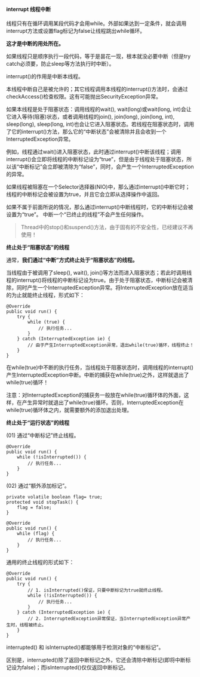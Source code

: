 #### interrupt 线程中断

线程只有在循环调用某段代码才会用while。外部如果达到一定条件，就会调用interrupt方法或设置flag标记为false让线程跳出while循环。

**这才是中断的用处所在。**

如果线程只是顺序执行一段代码，等于是昙花一现，根本就没必要中断（但是try catch必须要，防止sleep等方法执行时中断）。


interrupt()的作用是中断本线程。

本线程中断自己是被允许的；其它线程调用本线程的interrupt()方法时，会通过checkAccess()检查权限。这有可能抛出SecurityException异常。

如果本线程是处于阻塞状态：调用线程的wait(), wait(long)或wait(long, int)会让它进入等待(阻塞)状态，或者调用线程的join(), join(long), join(long, int), sleep(long), sleep(long, int)也会让它进入阻塞状态。若线程在阻塞状态时，调用了它的interrupt()方法，那么它的“中断状态”会被清除并且会收到一个InterruptedException异常。

例如，线程通过wait()进入阻塞状态，此时通过interrupt()中断该线程；调用interrupt()会立即将线程的中断标记设为“true”，但是由于线程处于阻塞状态，所以该“中断标记”会立即被清除为“false”，同时，会产生一个InterruptedException的异常。

如果线程被阻塞在一个Selector选择器(NIO)中，那么通过interrupt()中断它时；线程的中断标记会被设置为true，并且它会立即从选择操作中返回。

如果不属于前面所说的情况，那么通过interrupt()中断线程时，它的中断标记会被设置为“true”。
中断一个“已终止的线程”不会产生任何操作。

> Thread中的stop()和suspend()方法，由于固有的不安全性，已经建议不再使用！

**终止处于“阻塞状态”的线程**

通常，**我们通过“中断”方式终止处于“阻塞状态”的线程。**

当线程由于被调用了sleep(), wait(), join()等方法而进入阻塞状态；若此时调用线程的interrupt()将线程的中断标记设为true。由于处于阻塞状态，中断标记会被清除，同时产生一个InterruptedException异常。将InterruptedException放在适当的为止就能终止线程，形式如下：
```
@Override
public void run() {
    try {
        while (true) {
            // 执行任务...
        }
    } catch (InterruptedException ie) {  
        // 由于产生InterruptedException异常，退出while(true)循环，线程终止！
    }
}
```
在while(true)中不断的执行任务，当线程处于阻塞状态时，调用线程的interrupt()产生InterruptedException中断。中断的捕获在while(true)之外，这样就退出了while(true)循环！

注意：对InterruptedException的捕获务一般放在while(true)循环体的外面，这样，在产生异常时就退出了while(true)循环。否则，InterruptedException在while(true)循环体之内，就需要额外的添加退出处理。

**终止处于“运行状态”的线程**

(01) 通过“中断标记”终止线程。
```
@Override
public void run() {
    while (!isInterrupted()) {
        // 执行任务...
    }
}
```

(02) 通过“额外添加标记”。
```
private volatile boolean flag= true;
protected void stopTask() {
    flag = false;
}

@Override
public void run() {
    while (flag) {
        // 执行任务...
    }
}   
```


通用的终止线程的形式如下：
```
@Override
public void run() {
    try {
        // 1. isInterrupted()保证，只要中断标记为true就终止线程。
        while (!isInterrupted()) {
            // 执行任务...
        }
    } catch (InterruptedException ie) {  
        // 2. InterruptedException异常保证，当InterruptedException异常产生时，线程被终止。
    }
}
```

interrupted() 和 isInterrupted()都能够用于检测对象的“中断标记”。

区别是，interrupted()除了返回中断标记之外，它还会清除中断标记(即将中断标记设为false)；而isInterrupted()仅仅返回中断标记。
